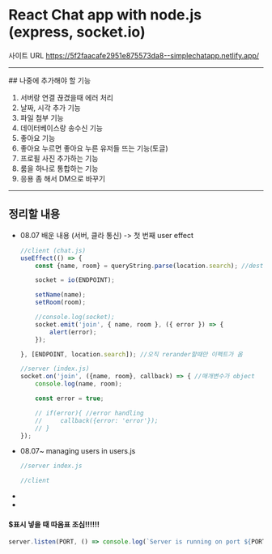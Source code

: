 # React Chat app with node.js (express, socket.io)
사이트 URL https://5f2faacafe2951e875573da8--simplechatapp.netlify.app/
<hr/>
## 나중에 추가해야 할 기능

<ol>
<li>서버랑 연결 끊겼을때 에러 처리</li>
<li>날짜, 시각 추가 기능</li>
<li>파일 첨부 기능</li>
<li>데이터베이스랑 송수신 기능</li>
<li>좋아요 기능</li>
<li>좋아요 누르면 좋아요 누른 유저들 뜨는 기능(토글)</li>
<li>프로필 사진 추가하는 기능</li>
<li>룸을 하나로 통합하는 기능</li>
<li>응용 좀 해서 DM으로 바꾸기</li>
</ol>

<hr/>

## 정리할 내용
<ul>
<li>08.07 배운 내용 (서버, 클라 통신) -> 첫 번째 user effect</li>

``` javascript
//client (chat.js)
useEffect(() => {
    const {name, room} = queryString.parse(location.search); //destructured

    socket = io(ENDPOINT);

    setName(name);
    setRoom(room);

    //console.log(socket);
    socket.emit('join', { name, room }, ({ error }) => {
        alert(error);
    });

}, [ENDPOINT, location.search]); //오직 rerander할때만 이펙트가 옴
```

``` javascript
//server (index.js)
socket.on('join', ({name, room}, callback) => { //매개변수가 object
    console.log(name, room);

    const error = true;

    // if(error){ //error handling
    //     callback({error: 'error'});
    // }
});
```

<li>08.07~ managing users in users.js</li>

``` javascript
//server index.js

```

``` javascript
//client

```

<li></li>

<li></li>
</ul>

#### $표시 넣을 때 따옴표 조심!!!!!!
``` javascript
server.listen(PORT, () => console.log(`Server is running on port ${PORT}`));
```